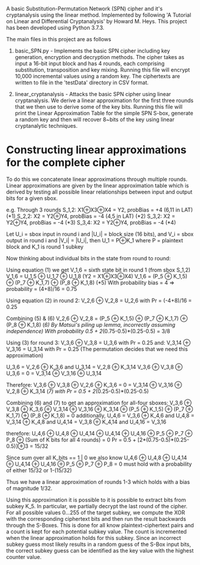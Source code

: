 A basic Substitution-Permutation Network (SPN) cipher and it's cryptanalysis 
using the linear method. Implemented by following 'A Tutorial on Linear 
and Differential Cryptanalysis' by Howard M. Heys. This project has been 
developed using Python 3.7.3.

The main files in this project are as follows

1. basic_SPN.py - Implements the basic SPN cipher including key generation, 
encryption and decryption methods. The cipher takes as input a 16-bit input
block and has 4 rounds, each comprising substitution, transposition and key 
mixing. Running this file will encrypt 10,000 incremental values using a 
random key. The ciphertexts are written to file in the 'testData' directory
in CSV format.

2. linear_cryptanalysis - Attacks the basic SPN cipher using linear cryptanalysis. 
We derive a linear approximation for the first three rounds that we then
use to derive some of the key bits. Running this file will print the Linear Approximation
Table for the simple SPN S-box, generate a random key and then will recover 8~bits 
of the key using linear cryptanalytic techniques.

# Constructing linear approximations for the complete cipher

To do this we concatenate linear approximations through multiple rounds.
Linear approximations are given by the linear approximation table
which is derived by testing all possible linear relationships between
input and output bits for a given sbox.

e.g. Through 3 rounds
      S_1,2: X1⊕X3⊕X4 = Y2, probBias = +4 (6,11 in LAT) (*1)
      S_2,2:    X2 = Y2⊕Y4, probBias = -4 (4,5 in LAT)  (*2)
      S_3,2:    X2 = Y2⊕Y4, probBias = -4               (*3)
      S_3,4:    X2 = Y2⊕Y4, probBias = -4               (*4)
      
Let U_i = sbox input in round i and |U_i| = block size (16 bits),
and V_i = sbox output in round i and |V_i| = |U_i|,
then U_1 = P⊕K_1 where P = plaintext block and K_1 is round 1 subkey

Now thinking about individual bits in the state from round to round:

Using equation (1) we get V_1,6 = sixth state bit in round 1 (from sbox S_1,2)
                          V_1,6 = U_1,5 ⊕ U_1,7 ⊕ U_1,8 (Y2 = X1⊕X3⊕X4)
                          V_1,6 = (P_5 ⊕ K_1,5) ⊕ (P_7 ⊕ K_1,7) ⊕ (P_8 ⊕ K_1,8) (*5)
With probability bias = 4 => probability = (4+8)/16 = 0.75

Using equation (2) in round 2: V_2,6 ⊕ V_2,8 = U_2,6 with Pr = (-4+8)/16 = 0.25 
 
Combining (5) & (6)
V_2,6 ⊕ V_2,8 = (P_5 ⊕ K_1,5) ⊕ (P_7 ⊕ K_1,7) ⊕ (P_8 ⊕ K_1,8) (*6)
By Matsui's piling up lemma, incorrectly assuming independence)
With probability 0.5 + 2*(0.75-0.5)*(0.25-0.5) = 3/8

Using (3) for round 3: V_3,6 ⊕ V_3,8 = U_3,6 with Pr = 0.25
                  and: V_3,14 ⊕ V_3,16 = U_3,14 with Pr = 0.25
      (The permutation decides that we need this approximation)

U_3,6 = V_2,6 ⊕ K_3,6 and U_3,14 = V_2,8 ⊕ K_3,14
V_3,6 ⊕ V_3,8 ⊕ U_3,6 = 0 = V_3,14 ⊕ V_3,16 ⊕ U_3,14

Therefore:
V_3,6 ⊕ V_3,8 ⊕ V_2,6 ⊕ K_3,6 = 0 = V_3,14 ⊕ V_3,16 ⊕ V_2,8 ⊕ K_3,14 (*7)
with Pr = 0.5 + 2*(0.25-0.5)*(0.25-0.5)

Combining (6) and (7) to get an approximation for all-four sboxes:
V_3,6 ⊕ V_3,8 ⊕ K_3,6 ⊕ V_3,14 ⊕ V_3,16 ⊕ K_3,14 ⊕ (P_5 ⊕ K_1,5) ⊕ (P_7 ⊕ K_1,7) ⊕ (P_8 ⊕ K_1,8) = 0
additionally,
U_4,6 = V_3,6 ⊕ K_4,6 and U_4,8 = V_3,14 ⊕ K_4,8 and U_4,14 = V_3,8 ⊕ K_4,14 and U_4,16 = V_3,16

therefore:
U_4,6 ⊕ U_4,8 ⊕ U_4,14 ⊕ U_4,14 ⊕ U_4,16 ⊕ P_5 ⊕ P_7 ⊕ P_8 ⊕ (Sum of K bits for all 4 rounds) = 0
Pr = 0.5 + [2*(0.75-0.5)*(0.25-0.5)]⊕3 = 15/32

Since sum over all K_bits == 1 | 0 we also know U_4,6 ⊕ U_4,8 ⊕ U_4,14 ⊕ U_4,14 ⊕ U_4,16 ⊕ P_5 ⊕ P_7 ⊕ P_8 = 0
must hold with a probability of either 15/32 or 1-(15/32)

Thus we have a linear approximation of rounds 1-3 which holds with a bias of magnitude 1/32. 

Using this approximation it is possible to it is possible to extract bits from subkey K_5.
In particular, we partially decrypt the last round of the cipher. For all possible values
0...255 of the target subkey, we compute the XOR with the corresponding ciphertext bits and
then run the result backwards through the S-Boxes. This is done for all know plaintext-ciphertext
pairs and a count is kept for each potential subkey value. The count is incremented when
the linear approximation holds for this subkey. Since an incorrect subkey guess most likely
results in a random guess of the S-Box input bits, the correct subkey guess can be identified
as the key value with the highest counter value. 

